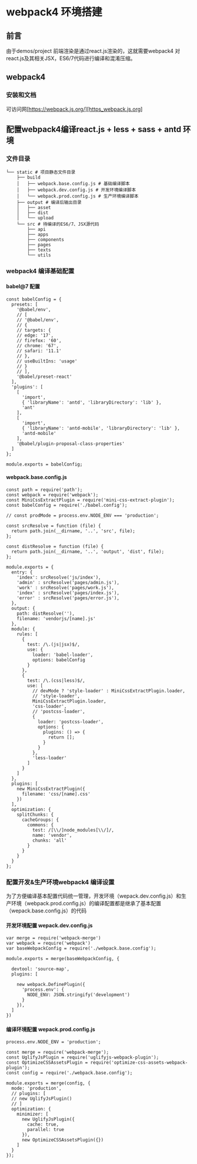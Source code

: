 #  webpack4 环境搭建 #

##  前言 ##

由于demos/project 前端渲染是通过react.js渲染的，这就需要webpack4 对react.js及其相关JSX，ES6/7代码进行编译和混淆压缩。

##  webpack4 ##

###  安装和文档 ###

可访问网[https://webpack.js.org/][https_webpack.js.org]

##  配置webpack4编译react.js + less + sass + antd 环境 ##

###  文件目录 ###

    └── static # 项目静态文件目录
        ├── build
        │   ├── webpack.base.config.js # 基础编译脚本
        │   ├── webpack.dev.config.js # 开发环境编译脚本
        │   └── webpack.prod.config.js # 生产环境编译脚本
        ├── output # 编译后输出目录
        │   ├── asset
        │   ├── dist
        │   └── upload
        └── src # 待编译的ES6/7、JSX源代码
            ├── api
            ├── apps
            ├── components
            ├── pages
            ├── texts
            └── utils

###  webpack4 编译基础配置 ###

####  babel@7 配置 ####

    const babelConfig = {
      presets: [
        '@babel/env',
        // [
        // '@babel/env',
        // {
        // targets: {
        // edge: '17',
        // firefox: '60',
        // chrome: '67',
        // safari: '11.1'
        // },
        // useBuiltIns: 'usage'
        // }
        // ],
        '@babel/preset-react'
      ],
      'plugins': [
        [
          'import',
          { 'libraryName': 'antd', 'libraryDirectory': 'lib' },
          'ant'
        ],
        [
          'import',
          { 'libraryName': 'antd-mobile', 'libraryDirectory': 'lib' },
          'antd-mobile'
        ],
        '@babel/plugin-proposal-class-properties'
      ]
    };
    
    module.exports = babelConfig;

####  webpack.base.config.js ####

    const path = require('path');
    const webpack = require('webpack');
    const MiniCssExtractPlugin = require('mini-css-extract-plugin');
    const babelConfig = require('./babel.config');
    
    // const prodMode = process.env.NODE_ENV === 'production';
    
    const srcResolve = function (file) {
      return path.join(__dirname, '..', 'src', file);
    };
    
    const distResolve = function (file) {
      return path.join(__dirname, '..', 'output', 'dist', file);
    };
    
    module.exports = {
      entry: {
        'index': srcResolve('js/index'),
        'admin' : srcResolve('pages/admin.js'),
        'work' : srcResolve('pages/work.js'),
        'index' : srcResolve('pages/index.js'),
        'error' : srcResolve('pages/error.js'),
      },
      output: {
        path: distResolve(''),
        filename: 'vendorjs/[name].js'
      },
      module: {
        rules: [
          {
            test: /\.(js|jsx)$/,
            use: {
              loader: 'babel-loader',
              options: babelConfig
            }
          },
          {
            test: /\.(css|less)$/,
            use: [
              // devMode ? 'style-loader' : MiniCssExtractPlugin.loader,
              // 'style-loader',
              MiniCssExtractPlugin.loader,
              'css-loader',
              // 'postcss-loader',
              {
                loader: 'postcss-loader',
                options: {
                  plugins: () => {
                    return [];
                  }
                }
              },
              'less-loader'
            ]
          }
        ]
      },
      plugins: [
        new MiniCssExtractPlugin({
          filename: 'css/[name].css'
        })
      ],
      optimization: {
        splitChunks: {
          cacheGroups: {
            commons: {
              test: /[\\/]node_modules[\\/]/,
              name: 'vendor',
              chunks: 'all'
            }
          }
        }
      }
    };

###  配置开发&生产环境webpack4 编译设置 ###

为了方便编译基本配置代码统一管理，开发环境（wepack.dev.config.js）和生产环境（webpack.prod.config.js）的编译配置都是继承了基本配置（wepack.base.config.js）的代码

####  开发环境配置 wepack.dev.config.js ####

    var merge = require('webpack-merge')
    var webpack = require('webpack')
    var baseWebpackConfig = require('./webpack.base.config');
    
    module.exports = merge(baseWebpackConfig, {
    
      devtool: 'source-map',
      plugins: [
        
        new webpack.DefinePlugin({
          'process.env': {
            NODE_ENV: JSON.stringify('development')
          }
        }),
      ]
    })

####  编译环境配置 wepack.prod.config.js ####

    process.env.NODE_ENV = 'production';
    
    const merge = require('webpack-merge');
    const UglifyJsPlugin = require('uglifyjs-webpack-plugin');
    const OptimizeCSSAssetsPlugin = require('optimize-css-assets-webpack-plugin');
    const config = require('./webpack.base.config');
    
    module.exports = merge(config, {
      mode: 'production',
      // plugins: [
      // new UglifyJsPlugin()
      // ]
      optimization: {
        minimizer: [
          new UglifyJsPlugin({
            cache: true,
            parallel: true
          }),
          new OptimizeCSSAssetsPlugin({})
        ]
      }
    });


[https_webpack.js.org]: https://webpack.js.org/